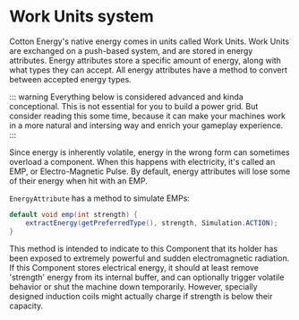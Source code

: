 # Work Units system

Cotton Energy's native energy comes in units called Work Units. Work
Units are exchanged on a push-based system, and are stored in energy
attributes. Energy attributes store a specific amount of energy,
along with what types they can accept. All energy attributes have a
method to convert between accepted energy types.

::: warning
Everything below is considered advanced and kinda conceptional. This
is not essential for you to build a power grid. But consider reading
this some time, because it can make your machines work in a more
natural and intersing way and enrich your gameplay experience.
:::

Since energy is inherently volatile, energy in the wrong form can
sometimes overload a component. When this happens with electricity,
it's called an EMP, or Electro-Magnetic Pulse. By default, energy
attributes will lose some of their energy when hit with an EMP.

`EnergyAttribute` has a method to simulate EMPs:

``` java
default void emp(int strength) {
    extractEnergy(getPreferredType(), strength, Simulation.ACTION);
}
```

This method is intended to indicate to this Component that its holder
has been exposed to extremely powerful and sudden electromagnetic
radiation. If this Component stores electrical energy, it should at
least remove 'strength' energy from its internal buffer, and can
optionally trigger volatile behavior or shut the machine down
temporarily. However, specially designed induction coils might
actually charge if strength is below their capacity.
